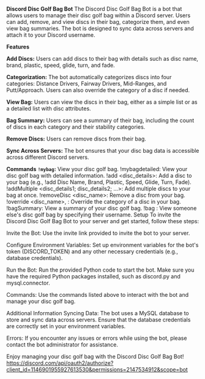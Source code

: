 **Discord Disc Golf Bag Bot**
The Discord Disc Golf Bag Bot is a bot that allows users to manage their disc golf bag within a Discord server. Users can add, remove, and view discs in their bag, categorize them, and even view bag summaries. The bot is designed to sync data across servers and attach it to your Discord username.

**Features**

**Add Discs:** Users can add discs to their bag with details such as disc name, brand, plastic, speed, glide, turn, and fade.

**Categorization:** The bot automatically categorizes discs into four categories: Distance Drivers, Fairway Drivers, Mid-Ranges, and Putt/Approach. Users can also override the category of a disc if needed.

**View Bag:** Users can view the discs in their bag, either as a simple list or as a detailed list with disc attributes.

**Bag Summary:** Users can see a summary of their bag, including the count of discs in each category and their stability categories.

**Remove Discs:** Users can remove discs from their bag.

**Sync Across Servers:** The bot ensures that your disc bag data is accessible across different Discord servers.

**Commands**
**`!mybag`:** View your disc golf bag.
!mybagdetailed: View your disc golf bag with detailed information.
!add <disc_details>: Add a disc to your bag (e.g., !add Disc Name, Brand, Plastic, Speed, Glide, Turn, Fade).
!addMultiple <disc_details1; disc_details2; ...>: Add multiple discs to your bag at once.
!removeDisc <disc_name>: Remove a disc from your bag.
!override <disc_name>, <category>: Override the category of a disc in your bag.
!bagSummary: View a summary of your disc golf bag.
!bag <username>: View someone else's disc golf bag by specifying their username.
Setup
To invite the Discord Disc Golf Bag Bot to your server and get started, follow these steps:

Invite the Bot: Use the invite link provided to invite the bot to your server.

Configure Environment Variables: Set up environment variables for the bot's token (DISCORD_TOKEN) and any other necessary credentials (e.g., database credentials).

Run the Bot: Run the provided Python code to start the bot. Make sure you have the required Python packages installed, such as discord.py and mysql.connector.

Commands: Use the commands listed above to interact with the bot and manage your disc golf bag.

Additional Information
Syncing Data: The bot uses a MySQL database to store and sync data across servers. Ensure that the database credentials are correctly set in your environment variables.

Errors: If you encounter any issues or errors while using the bot, please contact the bot administrator for assistance.

Enjoy managing your disc golf bag with the Discord Disc Golf Bag Bot!
https://discord.com/api/oauth2/authorize?client_id=1146901955927613530&permissions=2147534912&scope=bot
